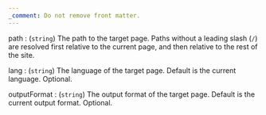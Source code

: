 ```yaml
---
_comment: Do not remove front matter.
---
```


path
: (`string`) The path to the target page. Paths without a leading slash (`/`) are resolved first relative to the current page, and then relative to the rest of the site.

lang
: (`string`) The language of the target page. Default is the current language. Optional.

outputFormat
: (`string`) The output format of the target page. Default is the current output format. Optional.
